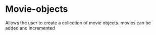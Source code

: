 # Movie-objects
Allows the user to create a collection of movie objects. movies can be added and incremented
